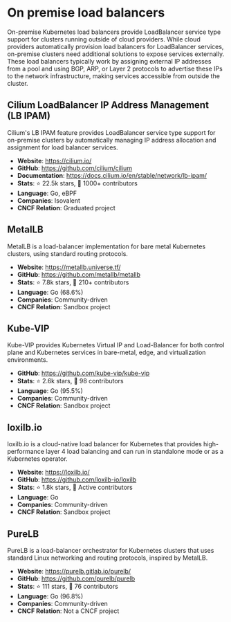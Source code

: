 # On premise load balancers

On-premise Kubernetes load balancers provide LoadBalancer service type support for clusters running outside of cloud providers. While cloud providers automatically provision load balancers for LoadBalancer services, on-premise clusters need additional solutions to expose services externally. These load balancers typically work by assigning external IP addresses from a pool and using BGP, ARP, or Layer 2 protocols to advertise these IPs to the network infrastructure, making services accessible from outside the cluster.

## Cilium LoadBalancer IP Address Management (LB IPAM)

Cilium's LB IPAM feature provides LoadBalancer service type support for on-premise clusters by automatically managing IP address allocation and assignment for load balancer services.

- **Website**: <https://cilium.io/>
- **GitHub**: <https://github.com/cilium/cilium>
- **Documentation**: <https://docs.cilium.io/en/stable/network/lb-ipam/>
- **Stats**: ⭐ 22.5k stars, 👥 1000+ contributors
- **Language**: Go, eBPF
- **Companies**: Isovalent
- **CNCF Relation**: Graduated project

## MetalLB

MetalLB is a load-balancer implementation for bare metal Kubernetes clusters, using standard routing protocols.

- **Website**: <https://metallb.universe.tf/>
- **GitHub**: <https://github.com/metallb/metallb>
- **Stats**: ⭐ 7.8k stars, 👥 210+ contributors
- **Language**: Go (68.6%)
- **Companies**: Community-driven
- **CNCF Relation**: Sandbox project

## Kube-VIP

Kube-VIP provides Kubernetes Virtual IP and Load-Balancer for both control plane and Kubernetes services in bare-metal, edge, and virtualization environments.

- **GitHub**: <https://github.com/kube-vip/kube-vip>
- **Stats**: ⭐ 2.6k stars, 👥 98 contributors
- **Language**: Go (95.5%)
- **Companies**: Community-driven
- **CNCF Relation**: Sandbox project

## loxilb.io

loxilb.io is a cloud-native load balancer for Kubernetes that provides high-performance layer 4 load balancing and can run in standalone mode or as a Kubernetes operator.

- **Website**: <https://loxilb.io/>
- **GitHub**: <https://github.com/loxilb-io/loxilb>
- **Stats**: ⭐ 1.8k stars, 👥 Active contributors
- **Language**: Go
- **Companies**: Community-driven
- **CNCF Relation**: Sandbox project

## PureLB

PureLB is a load-balancer orchestrator for Kubernetes clusters that uses standard Linux networking and routing protocols, inspired by MetalLB.

- **Website**: <https://purelb.gitlab.io/purelb/>
- **GitHub**: <https://github.com/purelb/purelb>
- **Stats**: ⭐ 111 stars, 👥 76 contributors
- **Language**: Go (96.8%)
- **Companies**: Community-driven
- **CNCF Relation**: Not a CNCF project
